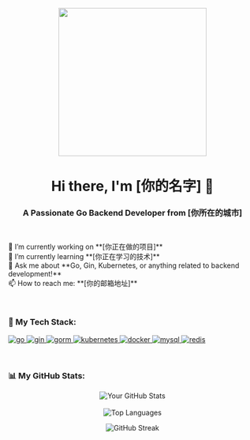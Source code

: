 <p align="center">
  <img src="https://raw.githubusercontent.com/jay3cx/jay3cx/main/assets/gopher-dance.gif" width="300"/>
</p>

<h1 align="center">Hi there, I'm [你的名字] 👋</h1>
<h3 align="center">A Passionate Go Backend Developer from [你所在的城市]</h3>

<br>

<p align="left">
  🔭 I’m currently working on **[你正在做的项目]**
  <br>
  🌱 I’m currently learning **[你正在学习的技术]**
  <br>
  💬 Ask me about **Go, Gin, Kubernetes, or anything related to backend development!**
  <br>
  📫 How to reach me: **[你的邮箱地址]**
</p>

<br>

<h3 align="left">🔧 My Tech Stack:</h3>
<p align="left">
  <a href="https://golang.org" target="_blank" rel="noreferrer">
    <img src="https://img.shields.io/badge/Go-00ADD8?style=for-the-badge&logo=go&logoColor=white" alt="go"/>
  </a>
  <a href="https://gin-gonic.com" target="_blank" rel="noreferrer">
    <img src="https://img.shields.io/badge/Gin-0077B5?style=for-the-badge&logo=gin&logoColor=white" alt="gin"/>
  </a>
  <a href="https://gorm.io" target="_blank" rel="noreferrer">
    <img src="https://img.shields.io/badge/GORM-C0534F?style=for-the-badge&logo=gorm&logoColor=white" alt="gorm"/>
  </a>
  <a href="https://kubernetes.io" target="_blank" rel="noreferrer">
    <img src="https://img.shields.io/badge/Kubernetes-326CE5?style=for-the-badge&logo=kubernetes&logoColor=white" alt="kubernetes"/>
  </a>
  <a href="https://www.docker.com/" target="_blank" rel="noreferrer">
    <img src="https://img.shields.io/badge/Docker-2496ED?style=for-the-badge&logo=docker&logoColor=white" alt="docker"/>
  </a>
  <a href="https://www.mysql.com/" target="_blank" rel="noreferrer">
    <img src="https://img.shields.io/badge/MySQL-4479A1?style=for-the-badge&logo=mysql&logoColor=white" alt="mysql"/>
  </a>
  <a href="https://redis.io" target="_blank" rel="noreferrer">
    <img src="https://img.shields.io/badge/Redis-DC382D?style=for-the-badge&logo=redis&logoColor=white" alt="redis"/>
  </a>
</p>

<br>

<h3 align="left">📊 My GitHub Stats:</h3>
<p align="center">
  <img align="center" src="https://github-readme-stats.vercel.app/api?username=YOUR_GITHUB_USERNAME&show_icons=true&locale=en&theme=tokyonight" alt="Your GitHub Stats" />
  <br><br>
  <img align="center" src="https://github-readme-stats.vercel.app/api/top-langs?username=YOUR_GITHUB_USERNAME&layout=compact&locale=en&theme=tokyonight" alt="Top Languages" />
</p>
<p align="center">
  <img align="center" src="https://github-readme-streak-stats.herokuapp.com/?user=YOUR_GITHUB_USERNAME&theme=tokyonight" alt="GitHub Streak" />
</p>
